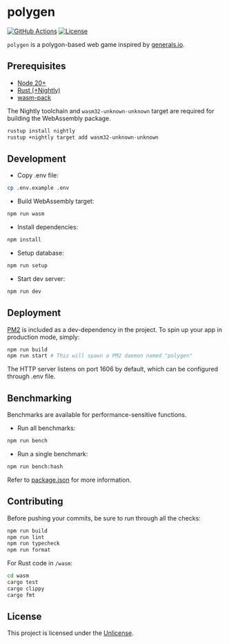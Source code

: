 # polygen

[![GitHub Actions](https://img.shields.io/github/actions/workflow/status/jwcub/polygen/build.yml)](https://github.com/jwcub/polygen/actions)
[![License](https://img.shields.io/github/license/jwcub/polygen)](https://github.com/jwcub/polygen/blob/main/LICENSE)

`polygen` is a polygon-based web game inspired by [generals.io](https://generals.io).

## Prerequisites

- [Node 20+](https://nodejs.org/)
- [Rust (+Nightly)](https://www.rust-lang.org/)
- [wasm-pack](https://rustwasm.github.io/wasm-pack/)

The Nightly toolchain and `wasm32-unknown-unknown` target are required for building the WebAssembly package.

```sh
rustup install nightly
rustup +nightly target add wasm32-unknown-unknown
```

## Development

- Copy .env file:

```sh
cp .env.example .env
```

- Build WebAssembly target:

```sh
npm run wasm
```

- Install dependencies:

```sh
npm install
```

- Setup database:

```sh
npm run setup
```

- Start dev server:

```sh
npm run dev
```

## Deployment

[PM2](https://pm2.keymetrics.io/) is included as a dev-dependency in the project.
To spin up your app in production mode, simply:

```sh
npm run build
npm run start # This will spawn a PM2 daemon named "polygen"
```

The HTTP server listens on port 1606 by default, which can be configured through .env file.

## Benchmarking

Benchmarks are available for performance-sensitive functions.

- Run all benchmarks:

```sh
npm run bench
```

- Run a single benchmark:

```sh
npm run bench:hash
```

Refer to [package.json](https://github.com/jwcub/polygen/blob/main/package.json) for more information.

## Contributing

Before pushing your commits, be sure to run through all the checks:

```sh
npm run build
npm run lint
npm run typecheck
npm run format
```

For Rust code in `/wasm`:

```sh
cd wasm
cargo test
cargo clippy
cargo fmt
```

## License

This project is licensed under the [Unlicense](https://github.com/jwcub/polygen/blob/main/LICENSE).
